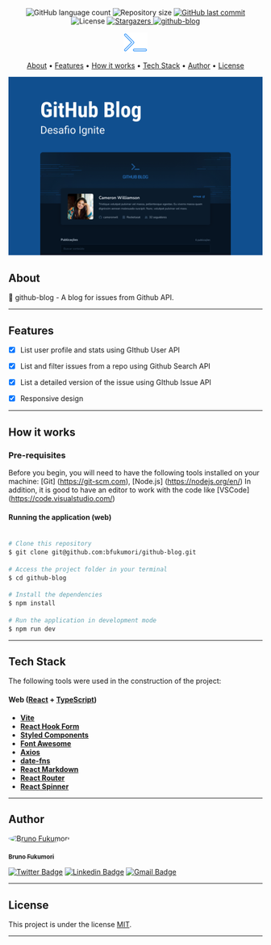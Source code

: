 
<p align="center">
  <img alt="GitHub language count" src="https://img.shields.io/github/languages/count/bfukumori/github-blog?color=%2304D361">

  <img alt="Repository size" src="https://img.shields.io/github/repo-size/bfukumori/github-blog">
 
  <a href="https://github.com/bfukumori/dtmoney/commits/master">
    <img alt="GitHub last commit" src="https://img.shields.io/github/last-commit/bfukumori/github-blog">
  </a>
    
   <img alt="License" src="https://img.shields.io/badge/license-MIT-brightgreen">
   <a href="https://github.com/bfukumori/github-blog/stargazers">
    <img alt="Stargazers" src="https://img.shields.io/github/stars/bfukumori/github-blog?style=social">
  </a>

  <a href="">
    <img alt="github-blog" src="https://img.shields.io/badge/github-blog-%237159c1?style=flat&logo=ghost">
  </a>
</p>

<div align="center">
	<img alt="github-blog" title="#github-blog" src="./.github/logo.png" />
</div>

<p align="center">
  <a href="#about">About</a> •
  <a href="#features">Features</a> •
  <a href="#how-it-works">How it works</a> • 
  <a href="#tech-stack">Tech Stack</a> • 
  <a href="#author">Author</a> • 
  <a href="#user-content-license">License</a>
</p>

<div align="center"> 
	<img alt="github-blog" title="#github-blog" src="./.github/banner.png" />
</div>

## About

📄 github-blog - A blog for issues from Github API.


---

## Features

- [x] List user profile and stats using GIthub User API
- [x] List and filter issues from a repo using Github Search API
- [x] List a detailed version of the issue using GIthub Issue API 
- [x] Responsive design


---

## How it works

### Pre-requisites

Before you begin, you will need to have the following tools installed on your machine:
[Git] (https://git-scm.com), [Node.js] (https://nodejs.org/en/)
In addition, it is good to have an editor to work with the code like [VSCode] (https://code.visualstudio.com/)

#### Running the application (web)

```bash

# Clone this repository
$ git clone git@github.com:bfukumori/github-blog.git

# Access the project folder in your terminal
$ cd github-blog

# Install the dependencies
$ npm install

# Run the application in development mode
$ npm run dev

```

---

## Tech Stack

The following tools were used in the construction of the project:

#### **Web**  ([React](https://reactjs.org/)  +  [TypeScript](https://www.typescriptlang.org/))

- **[Vite](https://vitejs.dev/)**
- **[React Hook Form](https://react-hook-form.com/)**
- **[Styled Components](https://styled-components.com/)**
- **[Font Awesome](https://fontawesome.com/)**
- **[Axios](https://axios-http.com/)**
- **[date-fns](https://date-fns.org/)**
- **[React Markdown](https://github.com/remarkjs/react-markdown)**
- **[React Router](https://reactrouter.com/)**
- **[React Spinner](https://www.davidhu.io/react-spinners/)**

---
## Author

<a href="https://www.facebook.com/bruno.fukumori.9/">
 <img style="border-radius: 50%;" src="https://avatars.githubusercontent.com/u/82473580?v=4" width="100px;" alt="Bruno Fukumori"/>
 <br />
  
 <sub><b>Bruno Fukumori</b></sub></a> <a href="https://www.facebook.com/bruno.fukumori.9/" title="facebook"></a>
 <br />

[![Twitter Badge](https://img.shields.io/badge/-Twitter-1ca0f1?style=flat-square&labelColor=1ca0f1&logo=twitter&logoColor=white&link=https://twitter.com/hi_fukujp)](https://twitter.com/hi_fukujp) [![Linkedin Badge](https://img.shields.io/badge/-Linkedin-blue?style=flat-square&logo=Linkedin&logoColor=white&link=https://www.linkedin.com/in/bfukumori/)](https://www.linkedin.com/in/bfukumori/) 
[![Gmail Badge](https://img.shields.io/badge/-Gmail-c14438?style=flat-square&logo=Gmail&logoColor=white&link=mailto:brunofukumori@gmail.com)](mailto:brunofukumori@gmail.com)

---

## License

This project is under the license [MIT](./LICENSE).

---

